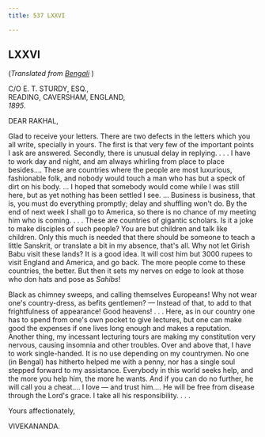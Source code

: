 ```yaml
---
title: 537 LXXVI

---
```

  

  


## LXXVI

(*Translated from [Bengali](b7229e6076.pdf)* )

C/O E. T. STURDY, ESQ.,  
READING, CAVERSHAM, ENGLAND,  
*1895*.

DEAR RAKHAL,

Glad to receive your letters. There are two defects in the letters which
you all write, specially in yours. The first is that very few of the
important points I ask are answered. Secondly, there is unusual delay in
replying. . . . I have to work day and night, and am always whirling
from place to place besides.... These are countries where the people are
most luxurious, fashionable folk, and nobody would touch a man who has
but a speck of dirt on his body. ... I hoped that somebody would come
while I was still here, but as yet nothing has been settled I see. ...
Business is business, that is, you must do everything promptly; delay
and shuffling won't do. By the end of next week I shall go to America,
so there is no chance of my meeting him who is coming. . . . These are
countries of gigantic scholars. Is it a joke to make disciples of such
people? You are but children and talk like children. Only this much is
needed that there should be someone to teach a little Sanskrit, or
translate a bit in my absence, that's all. Why not let Girish Babu visit
these lands? It is a good idea. It will cost him but 3000 rupees to
visit England and America, and go back. The more people come to these
countries, the better. But then it sets my nerves on edge to look at
those who don hats and pose as *Sahibs*!

Black as chimney sweeps, and calling themselves Europeans! Why not wear
one's country-dress, as befits gentlemen? — Instead of that, to add to
that frightfulness of appearance! Good heavens! . . . Here, as in our
country one has to spend from one's own pocket to give lectures, but one
can make good the expenses if one lives long enough and makes a
reputation. Another thing, my incessant lecturing tours are making my
constitution very nervous, causing insomnia and other troubles. Over and
above that, I have to work single-handed. It is no use depending on my
countrymen. No one (in Bengal) has hitherto helped me with a penny, nor
has a single soul stepped forward to my assistance. Everybody in this
world seeks help, and the more you help him, the more he wants. And if
you can do no further, he will call you a cheat.... I love — and trust
him.... He will be free from disease through the Lord's grace. I take
all his responsibility. . . . 

Yours affectionately,

VIVEKANANDA.